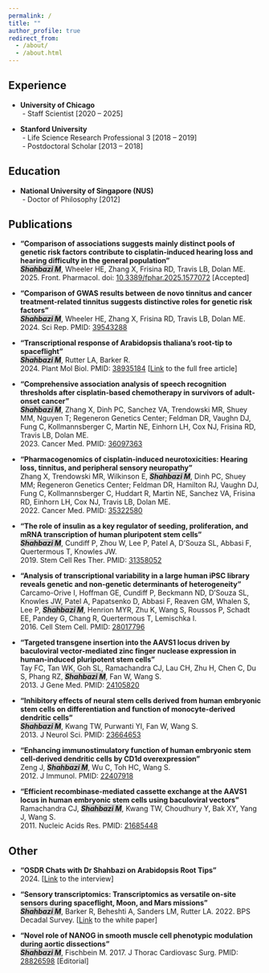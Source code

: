 ```yaml
---
permalink: /
title: ""
author_profile: true
redirect_from: 
  - /about/
  - /about.html
---
```


Experience
------
- <strong>University of Chicago</strong>   
&nbsp;- Staff Scientist [2020 – 2025]

- <strong>Stanford University</strong>  
&nbsp;- Life Science Research Professional 3 [2018 – 2019]  
&nbsp;- Postdoctoral Scholar [2013 – 2018]

Education
------
- <strong>National University of Singapore (NUS)</strong>   
&nbsp;- Doctor of Philosophy [2012] 

Publications
------
- <strong>“Comparison of associations suggests mainly distinct pools of genetic risk factors contribute to cisplatin-induced hearing loss and hearing difficulty in the general population”</strong>  
<em><strong><span style="background-color: lightgray;">Shahbazi M</span></strong></em>, Wheeler HE, Zhang X, Frisina RD, Travis LB, Dolan ME.  
2025\. Front. Pharmacol. doi: [10.3389/fphar.2025.1577072](https://www.frontiersin.org/journals/pharmacology/articles/10.3389/fphar.2025.1577072/abstract) [Accepted]
  
- <strong>“Comparison of GWAS results between de novo tinnitus and cancer treatment-related tinnitus suggests distinctive roles for genetic risk factors”</strong>  
<em><strong><span style="background-color: lightgray;">Shahbazi M</span></strong></em>, Wheeler HE, Zhang X, Frisina RD, Travis LB, Dolan ME.  
2024\. Sci Rep. PMID: [39543288](https://pubmed.ncbi.nlm.nih.gov/39543288)  
  
- <strong>“Transcriptional response of Arabidopsis thaliana’s root-tip to spaceflight”</strong>  
<em><strong><span style="background-color: lightgray;">Shahbazi M</span></strong></em>, Rutter LA, Barker R.  
2024\. Plant Mol Biol. PMID: [38935184](https://pubmed.ncbi.nlm.nih.gov/38935184) [[Link](https://rdcu.be/dL8dl) to the full free article]  

- <strong>“Comprehensive association analysis of speech recognition thresholds after cisplatin‐based chemotherapy in survivors of adult‐onset cancer”</strong>  
<em><strong><span style="background-color: lightgray;">Shahbazi M</span></strong></em>, Zhang X, Dinh PC, Sanchez VA, Trendowski MR, Shuey MM, Nguyen T; Regeneron Genetics Center; Feldman DR, Vaughn DJ, Fung C, Kollmannsberger C, Martin NE, Einhorn LH, Cox NJ, Frisina RD, Travis LB, Dolan ME.  
2023\. Cancer Med. PMID: [36097363](https://pubmed.ncbi.nlm.nih.gov/36097363) 
  
- <strong>“Pharmacogenomics of cisplatin-induced neurotoxicities: Hearing loss, tinnitus, and peripheral sensory neuropathy”</strong>  
Zhang X, Trendowski MR, Wilkinson E, <em><strong><span style="background-color: lightgray;">Shahbazi M</span></strong></em>, Dinh PC, Shuey MM; Regeneron Genetics Center; Feldman DR, Hamilton RJ, Vaughn DJ, Fung C, Kollmannsberger C, Huddart R, Martin NE, Sanchez VA, Frisina RD, Einhorn LH, Cox NJ, Travis LB, Dolan ME.  
2022\. Cancer Med. PMID: [35322580](https://pubmed.ncbi.nlm.nih.gov/35322580) 
  
- <strong>“The role of insulin as a key regulator of seeding, proliferation, and mRNA transcription of human pluripotent stem cells”</strong>  
<em><strong><span style="background-color: lightgray;">Shahbazi M</span></strong></em>, Cundiff P, Zhou W, Lee P, Patel A, D’Souza SL, Abbasi F, Quertermous T, Knowles JW.  
2019\. Stem Cell Res Ther. PMID: [31358052](https://pubmed.ncbi.nlm.nih.gov/31358052) 

- <strong>“Analysis of transcriptional variability in a large human iPSC library reveals genetic and non-genetic determinants of heterogeneity”</strong>  
Carcamo-Orive I, Hoffman GE, Cundiff P, Beckmann ND, D’Souza SL, Knowles JW, Patel A, Papatsenko D, Abbasi F, Reaven GM, Whalen S, Lee P, <em><strong><span style="background-color: lightgray;">Shahbazi M</span></strong></em>, Henrion MYR, Zhu K, Wang S, Roussos P, Schadt EE, Pandey G, Chang R, Quertermous T, Lemischka I.  
2016\. Cell Stem Cell. PMID: [28017796](https://pubmed.ncbi.nlm.nih.gov/28017796)

- <strong>“Targeted transgene insertion into the AAVS1 locus driven by baculoviral vector-mediated zinc finger nuclease expression in human-induced pluripotent stem cells”</strong>  
Tay FC, Tan WK, Goh SL, Ramachandra CJ, Lau CH, Zhu H, Chen C, Du S, Phang RZ, <em><strong><span style="background-color: lightgray;">Shahbazi M</span></strong></em>, Fan W, Wang S.  
2013\. J Gene Med. PMID: [24105820](https://pubmed.ncbi.nlm.nih.gov/24105820)

- <strong>“Inhibitory effects of neural stem cells derived from human embryonic stem cells on differentiation and function of monocyte-derived dendritic cells”</strong>  
<em><strong><span style="background-color: lightgray;">Shahbazi M</span></strong></em>, Kwang TW, Purwanti YI, Fan W, Wang S.  
2013\. J Neurol Sci. PMID: [23664653](https://pubmed.ncbi.nlm.nih.gov/23664653)

- <strong>“Enhancing immunostimulatory function of human embryonic stem cell-derived dendritic cells by CD1d overexpression”</strong>  
Zeng J, <em><strong><span style="background-color: lightgray;">Shahbazi M</span></strong></em>, Wu C, Toh HC, Wang S.  
2012\. J Immunol. PMID: [22407918](https://pubmed.ncbi.nlm.nih.gov/22407918)

- <strong>“Efficient recombinase-mediated cassette exchange at the AAVS1 locus in human embryonic stem cells using baculoviral vectors”</strong>  
Ramachandra CJ, <em><strong><span style="background-color: lightgray;">Shahbazi M</span></strong></em>, Kwang TW, Choudhury Y, Bak XY, Yang J, Wang S.  
2011\. Nucleic Acids Res. PMID: [21685448](https://pubmed.ncbi.nlm.nih.gov/21685448)

Other
------
- <strong>“OSDR Chats with Dr Shahbazi on Arabidopsis Root Tips”</strong>  
2024\. [[Link](https://youtu.be/Xu91Cgnnc9A) to the interview]

- <strong>“Sensory transcriptomics: Transcriptomics as versatile on-site sensors during spaceflight, Moon, and Mars missions”</strong>  
<em><strong><span style="background-color: lightgray;">Shahbazi M</span></strong></em>, Barker R, Beheshti A, Sanders LM, Rutter LA. 2022. BPS Decadal Survey. [[Link](http://dx.doi.org/10.13140/RG.2.2.31984.43527/1) to the white paper]

- <strong>“Novel role of NANOG in smooth muscle cell phenotypic modulation during aortic dissections”</strong>  
<em><strong><span style="background-color: lightgray;">Shahbazi M</span></strong></em>, Fischbein M. 2017. J Thorac Cardiovasc Surg. PMID: [28826598](https://pubmed.ncbi.nlm.nih.gov/28826598) [Editorial]


